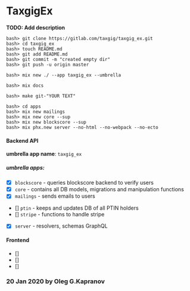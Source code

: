 # TaxgigEx

**TODO: Add description**

```
bash> git clone https://gitlab.com/taxgig/taxgig_ex.git
bash> cd taxgig_ex
bash> touch README.md
bash> git add README.md
bash> git commit -m "created empty dir"
bash> git push -u origin master

bash> mix new ./ --app taxgig_ex --umbrella

bash> mix docs

bash> make git-"YOUR TEXT"
```

```
bash> cd apps
bash> mix new mailings
bash> mix new core --sup
bash> mix new blockscore --sup
bash> mix phx.new server --no-html --no-webpack --no-ecto
```

#### Backend API

**umbrella app name**: `taxgig_ex`

##### umbrella apps:
- [X] `blockscore` - queries blockscore backend to verify users
- [X] `core` - contains all DB models, migrations and manipulation functions
- [X] `mailings` - sends emails to users
- [] `ptin` - keeps and updates DB of all PTIN holders
- [] `stripe` - functions to handle stripe
- [X] `server` - resolvers, schemas GraphQL

#### Frontend
- []
- []
- []


### 20 Jan 2020 by Oleg G.Kapranov

[1]: https://gitlab.com/taxgig/taxgig_ex
[2]: https://paper.dropbox.com/doc/Graph-API--AsyYKWDkl3ycVg1z40YLkKukAg-FNst2XVqeQQW5HBCs0JKH
[3]: https://paper.dropbox.com/doc/Backend-Tech-Documentation-UOhiP5AhK7PsJBJ5ZVKJo#:h2=umbrella-apps
